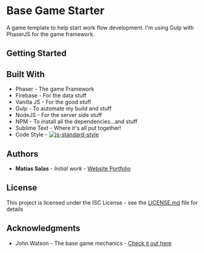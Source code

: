 # Base Game Starter

A game template to help start work flow development.  I'm using Gulp with PhaserJS for the game framework.

## Getting Started


## Built With

* Phaser - The game Framework
* Firebase - For the data stuff
* Vanilla JS - For the good stuff
* Gulp - To automate my build and stuff
* NodeJS - For the server side stuff
* NPM - To install all the dependencies...and stuff
* Sublime Text - Where it's all put together!
* Code Style - [![js-standard-style](https://img.shields.io/badge/code%20style-standard-brightgreen.svg)](http://standardjs.com/)
 

## Authors

* **Matias Salas** - *Initial work* - [Website Portfolio](http://www.matiasis.me)

## License

This project is licensed under the ISC License - see the [LICENSE.md](LICENSE.md) file for details

## Acknowledgments

* John Watson - The base game mechanics - [Check it out here](http://gamemechanicexplorer.com/)

